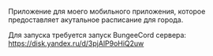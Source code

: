 Приложение для моего мобильного приложения, которое предоставляет акутальное расписание для города.

Для запуска требуется запуск BungeeCord сервера: https://disk.yandex.ru/d/3pjAlP9oHiQ2uw
